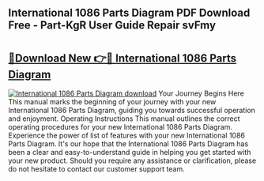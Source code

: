 ## International 1086 Parts Diagram PDF Download Free - Part-KgR User Guide Repair svFmy

# <h2><a href="http://dfr2e7.blite.top/?on=International+1086+Parts+Diagram">🔗Download New 👉🔴 International 1086 Parts Diagram</a></h2>

[![International 1086 Parts Diagram download](https://i.imgur.com/lujVjoI.png)](http://dfr2e7.blite.top/?on=International+1086+Parts+Diagram)
Your Journey Begins Here This manual marks the beginning of your journey with your new International 1086 Parts Diagram, guiding you towards successful operation and enjoyment. Operating Instructions This manual outlines the correct operating procedures for your new International 1086 Parts Diagram. Experience the power of list of features with your new International 1086 Parts Diagram. It's our hope that the International 1086 Parts Diagram has been a clear and easy-to-understand guide in helping you get started with your new product. Should you require any assistance or clarification, please do not hesitate to contact our customer support team.
